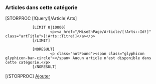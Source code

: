 <div class="childArt">
                <h3>Articles dans cette catégorie</h3>
[STORPROC [!Query!]/Article|Arts]
        
                [LIMIT 0|10000]
                        <p><a href="/MiseEnPage/Article/[!Arts::Id!]" class="artTitle">[!Arts::Titre!]</a></p>
                [/LIMIT]
                
                [NORESULT]
                        <p class="notFound"><span class="glyphicon glyphicon-ban-circle"></span> Aucun article n'est disponible dans cette catégorie.</p>
                [/NORESULT]
[/STORPROC]
        <a href="[!I::LastId!]/AjouterArticle" class="addButton" title="Ajouter un article">Ajouter</a>
</div>  
